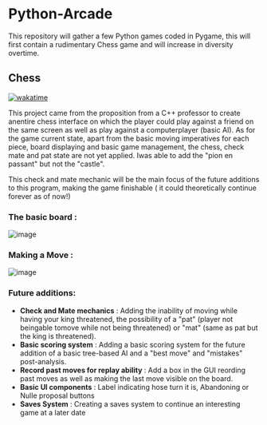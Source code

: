 # Python-Arcade
 This repository will gather a few Python games coded in Pygame, this will first contain a rudimentary Chess game and will increase in diversity overtime.


## Chess
[![wakatime](https://wakatime.com/badge/user/d1fb42e6-38e1-489b-a7b0-fa05747ea94a/project/b22950de-2dcd-4cbf-8e57-2cf629725789.svg)](https://wakatime.com/badge/user/d1fb42e6-38e1-489b-a7b0-fa05747ea94a/project/b22950de-2dcd-4cbf-8e57-2cf629725789)

This project came from the proposition from a C++ professor to create anentire chess interface on which the player could play against a friend on the same screen as well as play against a computerplayer (basic AI). As for the game current state, apart from the basic moving imperatives for each piece, board displaying and basic game management, the chess, check mate and pat state are not yet applied. Iwas able to add the "pion en passant" but not the "castle".

This check and mate mechanic will be the main focus of the future additions to this program, making the game finishable ( it could theoretically continue forever as of now!)

### The basic board :
![image](https://user-images.githubusercontent.com/80796115/142261275-e86ab50a-b506-4a3a-9aac-1c8b953e7f44.png)

### Making a Move :

![image](https://user-images.githubusercontent.com/80796115/142261526-856c4567-a953-44c2-841a-9eb6d2fecb52.png)

### Future additions:

- **Check and Mate mechanics** : Adding the inability of moving while having your king threatened, the possibility of a "pat" (player not beingable tomove while not being threatened) or "mat" (same as pat but the king is threatened).
- **Basic scoring system** : Adding a basic scoring system for the future addition of a basic tree-based AI and a "best move" and "mistakes" post-analysis.
- **Record past moves for replay ability** : Add a box in the GUI reording past moves as well as making the last move visible on the board.
- **Basic UI components** : Label indicating hose turn it is, Abandoning or Nulle proposal buttons
- **Saves System** : Creating a saves system to continue an interesting game at a later date
